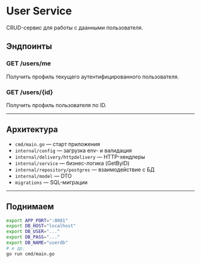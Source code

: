 # User Service

CRUD-сервис для работы с даанными пользователя.

## Эндпоинты

### GET /users/me

Получить профиль текущего аутентифицированного пользователя.

### GET /users/{id}

Получить профиль пользователя по ID.

---

## Архитектура

- `cmd/main.go` — старт приложения  
- `internal/config` — загрузка env- и валидация  
- `internal/delivery/httpdelivery` — HTTP-хендлеры  
- `internal/service` — бизнес-логика (GetByID)  
- `internal/repository/postgres` — взаимодействие с БД  
- `internal/model` — DTO  
- `migrations` — SQL-миграции  

---

## Поднимаем

```bash
export APP_PORT=":8081"
export DB_HOST="localhost"
export DB_USER="..."
export DB_PASS="..."
export DB_NAME="userdb"
# и др.
go run cmd/main.go
